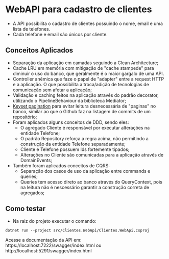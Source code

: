 # WebAPI para cadastro de clientes

- A API possibilita o cadastro de clientes possuindo o nome, email e uma lista de telefones.
- Cada telefone e email são únicos por cliente.

## Conceitos Aplicados
- Separação da aplicação em camadas seguindo a Clean Architecture;
- Cache LRU em memória com mitigação de "cache stampede" para diminuir o uso do banco, que geralmente é o maior gargalo de uma API.
- Controller anêmica que faze o papel de "adapter" entre a request HTTP e a aplicação. O que possibilita a 
troca/adição de tecnologias de comunicação sem afetar a aplicação;
- Validação e caching feitos na aplicação através do padrão decorator, utilizando o PipelineBehaviour da biblioteca Mediator;
- [Keyset pagination](https://learn.microsoft.com/en-us/ef/core/querying/pagination#keyset-pagination) para evitar leitura desnecessária de "paginas" no banco, similar ao que o Github faz na listagem de commits de um repositório;
- Foram aplicados alguns conceitos de DDD, sendo eles:
  - O agregado Cliente é responsável por executar alterações na entidade Telefone;
  - O padrão Repository reforça a regra acima, não permitindo a construção da entidade Telefone separadamente;
  - Cliente e Telefone possuem Ids fortemente tipados;
  - Alterações no Cliente são comunicadas para a aplicação através de DomainEvents;
- Também foram aplicados conceitos de CQRS:
  - Separação dos casos de uso da aplicação entre commands e queries;
  - Queries tem acesso direto ao banco através do QueryContext, pois na leitura não é nescessário garantir a construção
correta de agregados;

## Como testar
- Na raiz do projeto executar o comando:

`dotnet run --project src/Clientes.WebApi/Clientes.WebApi.csproj`

Acesse a documentação da API em: https://localhost:7222/swagger/index.html ou http://localhost:5291/swagger/index.html
